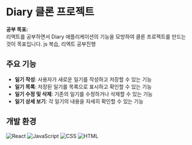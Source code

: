 # Diary 클론 프로젝트

**공부 목표:**  
리액트를 공부하면서 Diary 애플리케이션의 기능을 모방하여 클론 프로젝트를 만드는 것이 목표입니다.
js 복습, 리엑트 공부진행

## 주요 기능

- **일기 작성**: 사용자가 새로운 일기를 작성하고 저장할 수 있는 기능
- **일기 목록**: 저장된 일기를 목록으로 표시하고 확인할 수 있는 기능
- **일기 수정 및 삭제**: 기존의 일기를 수정하거나 삭제할 수 있는 기능
- **일기 상세 보기**: 각 일기의 내용을 자세히 확인할 수 있는 기능

## 개발 환경

 ![React](https://img.shields.io/badge/React-61DAFB?style=flat-square&logo=react&logoColor=black) ![JavaScript](https://img.shields.io/badge/JavaScript-F7DF1E?style=flat-square&logo=javascript&logoColor=black) ![CSS](https://img.shields.io/badge/CSS-1572B6?style=flat-square&logo=css3&logoColor=white) ![HTML](https://img.shields.io/badge/HTML-E34F26?style=flat-square&logo=html5&logoColor=white)

